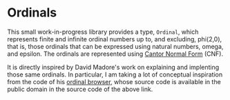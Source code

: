 Ordinals
=========

This small work-in-progress library provides a type, `Ordinal`, which
represents finite and infinite ordinal numbers up to, and excluding, phi(2,0),
that is, those ordinals that can be expressed using natural numbers, omega, and
epsilon. The ordinals are represented using
[Cantor Normal Form](https://en.wikipedia.org/wiki/Ordinal_arithmetic#Cantor_normal_form)
(CNF).

It is directly inspired by David Madore's work on explaining and implenting
those same ordinals. In particular, I am taking a lot of conceptual inspiration
from the code of his
[ordinal browser](http://www.madore.org/~david/math/drawordinals.html#?v=e),
whose source code is available in the public domain in the source code of the
above link.
